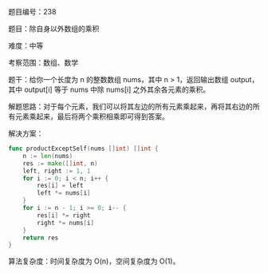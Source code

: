题目编号：238

题目：除自身以外数组的乘积

难度：中等

考察范围：数组、数学

题干：给你一个长度为 n 的整数数组 nums，其中 n > 1，返回输出数组 output，其中 output[i] 等于 nums 中除 nums[i] 之外其余各元素的乘积。

解题思路：对于每个元素，我们可以将其左边的所有元素乘起来，再将其右边的所有元素乘起来，最后将两个乘积相乘即可得到答案。

解决方案：

```go
func productExceptSelf(nums []int) []int {
    n := len(nums)
    res := make([]int, n)
    left, right := 1, 1
    for i := 0; i < n; i++ {
        res[i] = left
        left *= nums[i]
    }
    for i := n - 1; i >= 0; i-- {
        res[i] *= right
        right *= nums[i]
    }
    return res
}
```

算法复杂度：时间复杂度为 O(n)，空间复杂度为 O(1)。